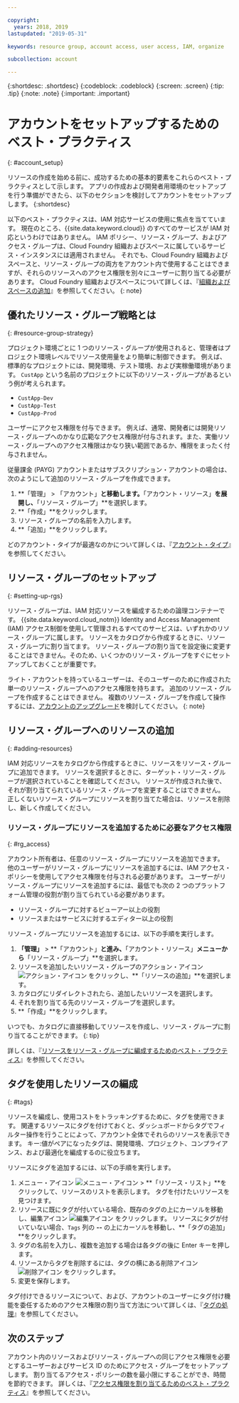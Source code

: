 ```yaml
---

copyright:
  years: 2018, 2019
lastupdated: "2019-05-31"

keywords: resource group, account access, user access, IAM, organize

subcollection: account

---
```


{:shortdesc: .shortdesc}
{:codeblock: .codeblock}
{:screen: .screen}
{:tip: .tip}
{:note: .note}
{:important: .important}


# アカウントをセットアップするためのベスト・プラクティス
{: #account_setup}

リソースの作成を始める前に、成功するための基本的要素をこれらのベスト・プラクティスとして示します。 アプリの作成および開発者用環境のセットアップを行う準備ができたら、以下のセクションを検討してアカウントをセットアップします。
{:shortdesc}

以下のベスト・プラクティスは、IAM 対応サービスの使用に焦点を当てています。 現在のところ、{{site.data.keyword.cloud}} のすべてのサービスが IAM 対応というわけではありません。 IAM ポリシー、リソース・グループ、およびアクセス・グループは、Cloud Foundry 組織およびスペースに属しているサービス・インスタンスには適用されません。 それでも、Cloud Foundry 組織およびスペースと、リソース・グループの両方をアカウント内で使用することはできますが、それらのリソースへのアクセス権限を別々にユーザーに割り当てる必要があります。 Cloud Foundry 組織およびスペースについて詳しくは、『[組織およびスペースの追加](/docs/account?topic=account-orgsspacesusers)』を参照してください。
{: note}

## 優れたリソース・グループ戦略とは
{: #resource-group-strategy}

プロジェクト環境ごとに 1 つのリソース・グループが使用されると、管理者はプロジェクト環境レベルでリソース使用量をより簡単に制御できます。 例えば、標準的なプロジェクトには、開発環境、テスト環境、および実稼働環境があります。 `CustApp` という名前のプロジェクトに以下のリソース・グループがあるという例が考えられます。

* `CustApp-Dev`
* `CustApp-Test`
* `CustApp-Prod`

ユーザーにアクセス権限を付与できます。 例えば、通常、開発者には開発リソース・グループへのかなり広範なアクセス権限が付与されます。また、実働リソース・グループへのアクセス権限はかなり狭い範囲であるか、権限をまったく付与されません。

従量課金 (PAYG) アカウントまたはサブスクリプション・アカウントの場合は、次のようにして追加のリソース・グループを作成できます。

1. **「管理」 > 「アカウント」**と移動します。**「アカウント・リソース」**を展開し、**「リソース・グループ」**を選択します。
3. **「作成」**をクリックします。
4. リソース・グループの名前を入力します。
5. **「追加」**をクリックします。

どのアカウント・タイプが最適なのかについて詳しくは、『[アカウント・タイプ](/docs/account?topic=account-accounts)』を参照してください。


## リソース・グループのセットアップ
{: #setting-up-rgs}

リソース・グループは、IAM 対応リソースを編成するための論理コンテナーです。 {{site.data.keyword.cloud_notm}} Identity and Access Management (IAM) アクセス制御を使用して管理されるすべてのサービスは、いずれかのリソース・グループに属します。 リソースをカタログから作成するときに、リソース・グループに割り当てます。 リソース・グループの割り当てを設定後に変更することはできません。そのため、いくつかのリソース・グループをすぐにセットアップしておくことが重要です。

ライト・アカウントを持っているユーザーは、そのユーザーのために作成された単一のリソース・グループへのアクセス権限を持ちます。 追加のリソース・グループを作成することはできません。 複数のリソース・グループを作成して操作するには、[アカウントのアップグレード](/docs/account?topic=account-upgrading-account)を検討してください。
{: note}


## リソース・グループへのリソースの追加
{: #adding-resources}

IAM 対応リソースをカタログから作成するときに、リソースをリソース・グループに追加できます。 リソースを選択するときに、ターゲット・リソース・グループが選択されていることを確認してください。 リソースが作成された後で、それが割り当てられているリソース・グループを変更することはできません。 正しくないリソース・グループにリソースを割り当てた場合は、リソースを削除し、新しく作成してください。

### リソース・グループにリソースを追加するために必要なアクセス権限
{: #rg_access}

アカウント所有者は、任意のリソース・グループにリソースを追加できます。 他のユーザーがリソース・グループにリソースを追加するには、IAM アクセス・ポリシーを使用してアクセス権限を付与される必要があります。 ユーザーがリソース・グループにリソースを追加するには、最低でも次の 2 つのプラットフォーム管理の役割が割り当てられている必要があります。

* リソース・グループに対するビューアー以上の役割
* リソースまたはサービスに対するエディター以上の役割

リソース・グループにリソースを追加するには、以下の手順を実行します。

1. **「管理」** > **「アカウント」**と進み、**「アカウント・リソース」**メニューから**「リソース・グループ」**を選択します。
2. リソースを追加したいリソース・グループのアクション・アイコン ![アクション・アイコン](../icons/action-menu-icon.svg) をクリックし、**「リソースの追加」**を選択します。
3. カタログにリダイレクトされたら、追加したいリソースを選択します。
4. それを割り当てる先のリソース・グループを選択します。
5. **「作成」**をクリックします。

いつでも、カタログに直接移動してリソースを作成し、リソース・グループに割り当てることができます。
{: tip}

詳しくは、『[リソースをリソース・グループに編成するためのベスト・プラクティス](/docs/resources?topic=resources-bp_resourcegroups)』を参照してください。


## タグを使用したリソースの編成
{: #tags}

リソースを編成し、使用コストをトラッキングするために、タグを使用できます。 関連するリソースにタグを付けておくと、ダッシュボードからタグでフィルター操作を行うことによって、アカウント全体でそれらのリソースを表示できます。 キー:値がペアになったタグは、開発環境、プロジェクト、コンプライアンス、および最適化を編成するのに役立ちます。

リソースにタグを追加するには、以下の手順を実行します。

1. メニュー・アイコン ![メニュー・アイコン](../icons/icon_hamburger.svg) > **「リソース・リスト」**をクリックして、リソースのリストを表示します。 タグを付けたいリソースを見つけます。
2. リソースに既にタグが付いている場合、既存のタグの上にカーソルを移動し、編集アイコン ![編集アイコン](../icons/edit-tagging.svg) をクリックします。 リソースにタグが付いていない場合、`Tags` 列の **--** の上にカーソルを移動し、**「タグの追加」**をクリックします。
3. タグの名前を入力し、複数を追加する場合は各タグの後に Enter キーを押します。
4. リソースからタグを削除するには、タグの横にある削除アイコン ![削除アイコン](../icons/close-tagging.svg) をクリックします。
5. 変更を保存します。

タグ付けできるリソースについて、および、アカウントのユーザーにタグ付け機能を委任するためのアクセス権限の割り当て方法について詳しくは、『[タグの処理](/docs/resources?topic=resources-tag)』を参照してください。


## 次のステップ

アカウント内のリソースおよびリソース・グループへの同じアクセス権限を必要とするユーザーおよびサービス ID のためにアクセス・グループをセットアップします。 割り当てるアクセス・ポリシーの数を最小限にすることができ、時間を節約できます。 詳しくは、『[アクセス権限を割り当てるためのベスト・プラクティス](/docs/iam?topic=iam-cfaccess)』を参照してください。
